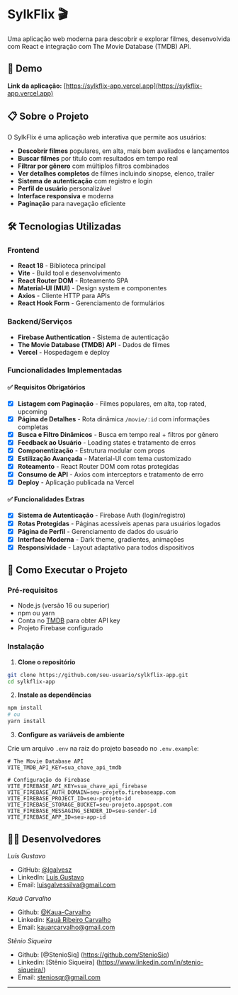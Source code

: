 # SylkFlix 🎬

Uma aplicação web moderna para descobrir e explorar filmes, desenvolvida com React e integração com The Movie Database (TMDB) API.

## 🚀 Demo

**Link da aplicação:** [https://sylkflix-app.vercel.app](https://sylkflix-app.vercel.app)

## 📋 Sobre o Projeto

O SylkFlix é uma aplicação web interativa que permite aos usuários:

- **Descobrir filmes** populares, em alta, mais bem avaliados e lançamentos
- **Buscar filmes** por título com resultados em tempo real
- **Filtrar por gênero** com múltiplos filtros combinados
- **Ver detalhes completos** de filmes incluindo sinopse, elenco, trailer
- **Sistema de autenticação** com registro e login
- **Perfil de usuário** personalizável
- **Interface responsiva** e moderna
- **Paginação** para navegação eficiente

## 🛠️ Tecnologias Utilizadas

### Frontend
- **React 18** - Biblioteca principal
- **Vite** - Build tool e desenvolvimento
- **React Router DOM** - Roteamento SPA
- **Material-UI (MUI)** - Design system e componentes
- **Axios** - Cliente HTTP para APIs
- **React Hook Form** - Gerenciamento de formulários

### Backend/Serviços
- **Firebase Authentication** - Sistema de autenticação
- **The Movie Database (TMDB) API** - Dados de filmes
- **Vercel** - Hospedagem e deploy

### Funcionalidades Implementadas

#### ✅ Requisitos Obrigatórios
- [x] **Listagem com Paginação** - Filmes populares, em alta, top rated, upcoming
- [x] **Página de Detalhes** - Rota dinâmica `/movie/:id` com informações completas
- [x] **Busca e Filtro Dinâmicos** - Busca em tempo real + filtros por gênero
- [x] **Feedback ao Usuário** - Loading states e tratamento de erros
- [x] **Componentização** - Estrutura modular com props
- [x] **Estilização Avançada** - Material-UI com tema customizado
- [x] **Roteamento** - React Router DOM com rotas protegidas
- [x] **Consumo de API** - Axios com interceptors e tratamento de erro
- [x] **Deploy** - Aplicação publicada na Vercel

#### ✅ Funcionalidades Extras
- [x] **Sistema de Autenticação** - Firebase Auth (login/registro)
- [x] **Rotas Protegidas** - Páginas acessíveis apenas para usuários logados
- [x] **Página de Perfil** - Gerenciamento de dados do usuário
- [x] **Interface Moderna** - Dark theme, gradientes, animações
- [x] **Responsividade** - Layout adaptativo para todos dispositivos

## 🚀 Como Executar o Projeto

### Pré-requisitos
- Node.js (versão 16 ou superior)
- npm ou yarn
- Conta no [TMDB](https://www.themoviedb.org/settings/api) para obter API key
- Projeto Firebase configurado

### Instalação

1. **Clone o repositório**
```bash
git clone https://github.com/seu-usuario/sylkflix-app.git
cd sylkflix-app
```

2. **Instale as dependências**
```bash
npm install
# ou
yarn install
```

3. **Configure as variáveis de ambiente**

Crie um arquivo `.env` na raiz do projeto baseado no `.env.example`:

```env
# The Movie Database API
VITE_TMDB_API_KEY=sua_chave_api_tmdb

# Configuração do Firebase
VITE_FIREBASE_API_KEY=sua_chave_api_firebase
VITE_FIREBASE_AUTH_DOMAIN=seu-projeto.firebaseapp.com
VITE_FIREBASE_PROJECT_ID=seu-projeto-id
VITE_FIREBASE_STORAGE_BUCKET=seu-projeto.appspot.com
VITE_FIREBASE_MESSAGING_SENDER_ID=seu-sender-id
VITE_FIREBASE_APP_ID=seu-app-id
```

## 👨‍💻 Desenvolvedores

*Luís Gustavo*
- GitHub: [@lgalvesz](https://github.com/lgalvesz)
- LinkedIn: [Luís Gustavo](https://www.linkedin.com/in/luisgustavoalves/)
- Email: luisgalvessilva@gmail.com

*Kauã Carvalho*
- Github: [@Kaua-Carvalho](https://github.com/Kaua-Carvalho)
- Linkedin: [Kauã Ribeiro Carvalho](https://www.linkedin.com/in/kauã-ribeiro-carvalho/)
- Email: kauarcarvalho@gmail.com

*Stênio Siqueira*
- Github: [@StenioSiq] (https://github.com/StenioSiq)
- Linkedin: [Stênio Siqueira] (https://www.linkedin.com/in/stenio-siqueira/)
- Email: steniosqr@gmail.com
---
